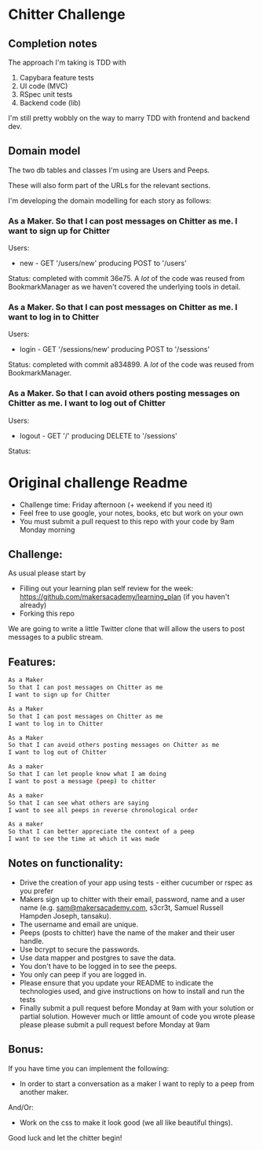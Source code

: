 Chitter Challenge
=================

## Completion notes

The approach I'm taking is TDD with

1) Capybara feature tests
2) UI code (MVC)
3) RSpec unit tests
4) Backend code (lib)

I'm still pretty wobbly on the way to marry TDD with frontend and backend dev.

## Domain model

The two db tables and classes I'm using are Users and Peeps.

These will also form part of the URLs for the relevant sections.

I'm developing the domain modelling for each story as follows:

### As a Maker. So that I can post messages on Chitter as me. I want to sign up for Chitter

Users:

* new - GET '/users/new' producing POST to '/users'

Status: completed with commit 36e75. A *lot* of the code was reused from BookmarkManager as we haven't covered the underlying tools in detail.

### As a Maker. So that I can post messages on Chitter as me. I want to log in to Chitter

Users:

* login - GET '/sessions/new' producing POST to '/sessions'

Status: completed with commit a834899. A *lot* of the code was reused from BookmarkManager.

### As a Maker. So that I can avoid others posting messages on Chitter as me. I want to log out of Chitter

Users:

* logout - GET '/' producing DELETE to '/sessions'

Status: 



# Original challenge Readme

* Challenge time: Friday afternoon (+ weekend if you need it)
* Feel free to use google, your notes, books, etc but work on your own
* You must submit a pull request to this repo with your code by 9am Monday morning

Challenge:
-------

As usual please start by

* Filling out your learning plan self review for the week: https://github.com/makersacademy/learning_plan (if you haven't already)
* Forking this repo

We are going to write a little Twitter clone that will allow the users to post messages to a public stream.

Features:
-------

```sh
As a Maker
So that I can post messages on Chitter as me
I want to sign up for Chitter

As a Maker
So that I can post messages on Chitter as me
I want to log in to Chitter

As a Maker
So that I can avoid others posting messages on Chitter as me
I want to log out of Chitter

As a maker
So that I can let people know what I am doing  
I want to post a message (peep) to chitter

As a maker
So that I can see what others are saying  
I want to see all peeps in reverse chronological order

As a maker
So that I can better appreciate the context of a peep
I want to see the time at which it was made
```

Notes on functionality:
------

* Drive the creation of your app using tests - either cucumber or rspec as you prefer
* Makers sign up to chitter with their email, password, name and a user name (e.g. sam@makersacademy.com, s3cr3t, Samuel Russell Hampden Joseph, tansaku).
* The username and email are unique.
* Peeps (posts to chitter) have the name of the maker and their user handle.
* Use bcrypt to secure the passwords.
* Use data mapper and postgres to save the data.
* You don't have to be logged in to see the peeps.
* You only can peep if you are logged in.
* Please ensure that you update your README to indicate the technologies used, and give instructions on how to install and run the tests
* Finally submit a pull request before Monday at 9am with your solution or partial solution.  However much or little amount of code you wrote please please please submit a pull request before Monday at 9am

Bonus:
-----

If you have time you can implement the following:

* In order to start a conversation as a maker I want to reply to a peep from another maker.

And/Or:

* Work on the css to make it look good (we all like beautiful things).

Good luck and let the chitter begin!

